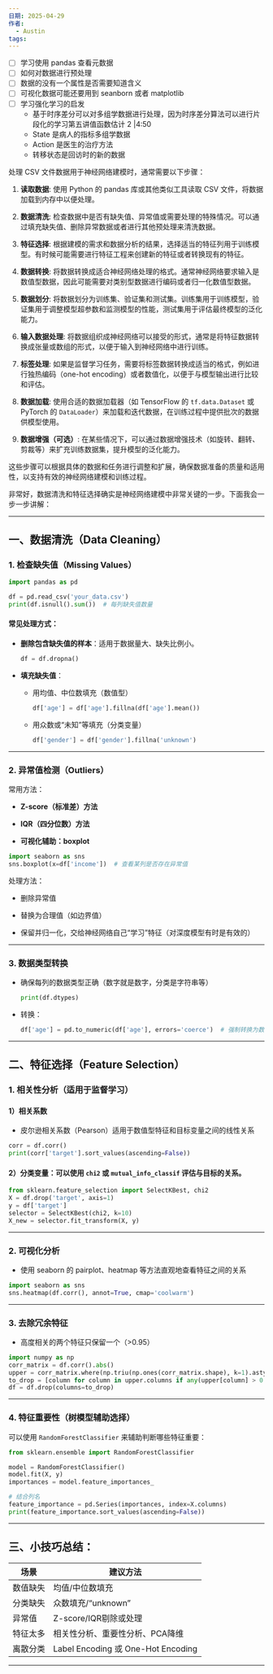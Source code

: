 ```yaml
---
日期: 2025-04-29
作者:
  - Austin
tags:
---
```


- [ ] 学习使用 pandas 查看元数据
- [ ] 如何对数据进行预处理
- [ ] 数据的没有一个属性是否需要知道含义
- [ ] 可视化数据可能还要用到 seanborn  或者 matplotlib
- [ ] 学习强化学习的启发
	- 基于时序差分可以对多组学数据进行处理，因为时序差分算法可以进行片段化的学习第五讲值函数估计 2 |4:50
	- State 是病人的指标多组学数据
	- Action 是医生的治疗方法
	- 转移状态是回访时的新的数据



处理 CSV 文件数据用于神经网络建模时，通常需要以下步骤：

1. **读取数据**: 使用 Python 的 pandas 库或其他类似工具读取 CSV 文件，将数据加载到内存中以便处理。
    
2. **数据清洗**: 检查数据中是否有缺失值、异常值或需要处理的特殊情况。可以通过填充缺失值、删除异常数据或者进行其他预处理来清洗数据。
    
3. **特征选择**: 根据建模的需求和数据分析的结果，选择适当的特征列用于训练模型。有时候可能需要进行特征工程来创建新的特征或者转换现有的特征。
    
4. **数据转换**: 将数据转换成适合神经网络处理的格式。通常神经网络要求输入是数值型数据，因此可能需要对类别型数据进行编码或者归一化数值型数据。
    
5. **数据划分**: 将数据划分为训练集、验证集和测试集。训练集用于训练模型，验证集用于调整模型超参数和监测模型的性能，测试集用于评估最终模型的泛化能力。
    
6. **输入数据处理**: 将数据组织成神经网络可以接受的形式，通常是将特征数据转换成张量或数组的形式，以便于输入到神经网络中进行训练。
    
7. **标签处理**: 如果是监督学习任务，需要将标签数据转换成适当的格式，例如进行独热编码（one-hot encoding）或者数值化，以便于与模型输出进行比较和评估。
    
8. **数据加载**: 使用合适的数据加载器（如 TensorFlow 的 `tf.data.Dataset` 或 PyTorch 的 `DataLoader`）来加载和迭代数据，在训练过程中提供批次的数据供模型使用。
    
9. **数据增强（可选）**: 在某些情况下，可以通过数据增强技术（如旋转、翻转、剪裁等）来扩充训练数据集，提升模型的泛化能力。
    

这些步骤可以根据具体的数据和任务进行调整和扩展，确保数据准备的质量和适用性，以支持有效的神经网络建模和训练过程。



非常好，数据清洗和特征选择确实是神经网络建模中非常关键的一步。下面我会一步一步讲解：

---

## 一、数据清洗（Data Cleaning）

### 1. 检查缺失值（Missing Values）

```python
import pandas as pd

df = pd.read_csv('your_data.csv')
print(df.isnull().sum())  # 每列缺失值数量
```

#### 常见处理方式：

- **删除包含缺失值的样本**：适用于数据量大、缺失比例小。
    
    ```python
    df = df.dropna()
    ```
    
- **填充缺失值**：
    
    - 用均值、中位数填充（数值型）
        
        ```python
        df['age'] = df['age'].fillna(df['age'].mean())
        ```
        
    - 用众数或“未知”等填充（分类变量）
        
        ```python
        df['gender'] = df['gender'].fillna('unknown')
        ```
        

---

### 2. 异常值检测（Outliers）

常用方法：

- **Z-score（标准差）方法**
    
- **IQR（四分位数）方法**
    
- **可视化辅助：boxplot**
    

```python
import seaborn as sns
sns.boxplot(x=df['income'])  # 查看某列是否存在异常值
```

处理方法：

- 删除异常值
    
- 替换为合理值（如边界值）
    
- 保留并归一化，交给神经网络自己“学习”特征（对深度模型有时是有效的）
    

---

### 3. 数据类型转换

- 确保每列的数据类型正确（数字就是数字，分类是字符串等）
    
    ```python
    print(df.dtypes)
    ```
    
- 转换：
    
    ```python
    df['age'] = pd.to_numeric(df['age'], errors='coerce')  # 强制转换为数值型
    ```
    

---

## 二、特征选择（Feature Selection）

### 1. 相关性分析（适用于监督学习）

#### 1）相关系数

- 皮尔逊相关系数（Pearson）适用于数值型特征和目标变量之间的线性关系
    

```python
corr = df.corr()
print(corr['target'].sort_values(ascending=False))
```

#### 2）分类变量：可以使用 `chi2` 或 `mutual_info_classif` 评估与目标的关系。

```python
from sklearn.feature_selection import SelectKBest, chi2
X = df.drop('target', axis=1)
y = df['target']
selector = SelectKBest(chi2, k=10)
X_new = selector.fit_transform(X, y)
```

---

### 2. 可视化分析

- 使用 seaborn 的 pairplot、heatmap 等方法直观地查看特征之间的关系
    

```python
import seaborn as sns
sns.heatmap(df.corr(), annot=True, cmap='coolwarm')
```

---

### 3. 去除冗余特征

- 高度相关的两个特征只保留一个（>0.95）
    

```python
import numpy as np
corr_matrix = df.corr().abs()
upper = corr_matrix.where(np.triu(np.ones(corr_matrix.shape), k=1).astype(bool))
to_drop = [column for column in upper.columns if any(upper[column] > 0.95)]
df = df.drop(columns=to_drop)
```

---

### 4. 特征重要性（树模型辅助选择）

可以使用 `RandomForestClassifier` 来辅助判断哪些特征重要：

```python
from sklearn.ensemble import RandomForestClassifier

model = RandomForestClassifier()
model.fit(X, y)
importances = model.feature_importances_

# 结合列名
feature_importance = pd.Series(importances, index=X.columns)
print(feature_importance.sort_values(ascending=False))
```

---

## 三、小技巧总结：

|场景|建议方法|
|---|---|
|数值缺失|均值/中位数填充|
|分类缺失|众数填充/“unknown”|
|异常值|Z-score/IQR剔除或处理|
|特征太多|相关性分析、重要性分析、PCA降维|
|离散分类|Label Encoding 或 One-Hot Encoding|

---

